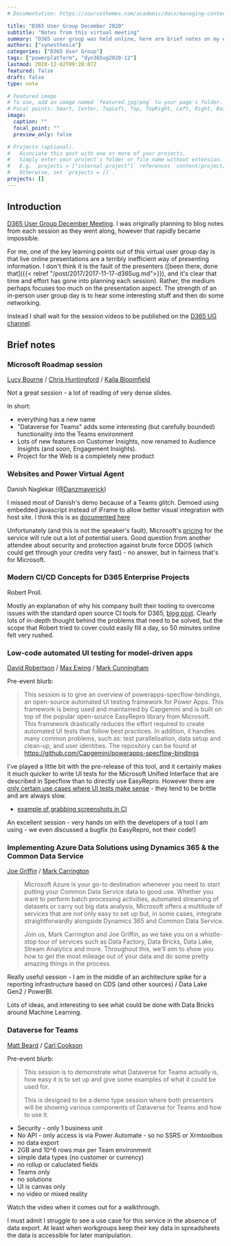 ```yaml
---
# Documentation: https://sourcethemes.com/academic/docs/managing-content/

title: "D365 User Group December 2020"
subtitle: "Notes from this virtual meeting"
summary: "D365 user group was held online, here are brief notes on my experience of the day"
authors: ["synesthesia"]
categories: ["D365 User Group"]
tags: ["powerplatform", "dyn365ug2020-12"]
lastmod: 2020-12-02T09:28:07Z
featured: false
draft: false
type: note

# Featured image
# To use, add an image named `featured.jpg/png` to your page's folder.
# Focal points: Smart, Center, TopLeft, Top, TopRight, Left, Right, BottomLeft, Bottom, BottomRight.
image:
  caption: ""
  focal_point: ""
  preview_only: false

# Projects (optional).
#   Associate this post with one or more of your projects.
#   Simply enter your project's folder or file name without extension.
#   E.g. `projects = ["internal-project"]` references `content/project/deep-learning/index.md`.
#   Otherwise, set `projects = []`.
projects: []
---
```


## Introduction

[D365 User Group December Meeting](https://www.d365ug.com/events/event-description?CalendarEventKey=68eb6603-6dd8-4dfb-81df-80561dba6d63&CommunityKey=b62b1779-6dbe-4d1a-8625-745bbfab8716). I was originally planning to blog notes from each session as they went along, however that rapidly became impossible.

For me, one of the key learning points out of this virtual user group day is that live online presentations are a terribly inefficient way of presenting information. I don't think it is the fault of the presenters ([been there, done that]({{< relref "/post/2017/2017-11-17-d365ug.md">}}), and it's clear that time and effort has gone into planning each session). Rather, the medium perhaps focuses too much on the presentation aspect. The strength of an in-person user group day is to hear some interesting stuff and then do some networking.

Instead I shall wait for the session videos to be published on the [D365 UG channel](https://www.youtube.com/c/D365UGUK).

## Brief notes

### Microsoft Roadmap session

[Lucy Bourne](https://twitter.com/lucyalicebourne) / [Chris Huntingford](https://twitter.com/tattooedcrmguy) / [Kaila Bloomfield](https://twitter.com/dyn365princess)


Not a great session - a lot of reading of very dense slides.

In short:

* everything has a new name
* "Dataverse for Teams" adds some interesting (but carefully bounded) functionality into the Teams environment
* Lots of new features on Customer Insights, now renamed to Audience Insights (and soon, Engagement Insights).
* Project for the Web is a completely new product

### Websites and Power Virtual Agent

Danish Naglekar ([@Danzmaverick](https://twitter.com/DanzMaverick))

I missed most of Danish's demo because of a Teams glitch. Demoed using embedded javascript instead of iFrame to allow better visual integration with host site. I think this is as [documented here](https://docs.microsoft.com/en-us/power-virtual-agents/customize-default-canvas)

Unfortunately (and this is not the speaker's fault), Microsoft's [pricing](https://powervirtualagents.microsoft.com/en-us/pricing/) for the service will rule out a lot of potential users. Good question from another attendee about security and protection against brute force DDOS (which could get through your credits very fast) - no answer, but in fairness that's for Microsoft.

### Modern CI/CD Concepts for D365 Enterprise Projects

Robert Proll.

Mostly an explanation of why his company built their tooling to overcome issues with the standard open source CI tools for D365, [blog post](https://kuppsoft.com/resources/blogs/power-platform-build-tools-vs-third-party-tooling-technical-review-comparison/). Clearly lots of in-depth thought behind the problems that need to be solved, but the scope that Robert tried to cover could  easily fill a day, so 50 minutes online felt very rushed.

### Low-code automated UI testing for model-driven apps

[David Robertson](https://medium.com/@robertsondavid92) / [Max Ewing](https://medium.com/@max.ewing) / [Mark Cunningham](https://medium.com/@markcunningham_68121)

Pre-event blurb:

>This session is to give an overview of powerapps-specflow-bindings, an open-source automated UI testing framework for Power Apps. This framework is being used and maintained by Capgemini and is built on top of the popular open-source EasyRepro library from Microsoft.
>This framework drastically reduces the effort required to create automated UI tests that follow best practices. In addition, it handles many common problems, such as: test parallelisation, data setup and clean-up, and user identities.
>The repository can be found at https://github.com/Capgemini/powerapps-specflow-bindings

I've played a little bit with the pre-release of this tool, and it certainly makes it much quicker to write UI tests for the Microsoft Unified Interface that are described in Specflow than to directly use EasyRepro. However there are [only certain use cases where UI tests make sense](https://techbeacon.com/app-dev-testing/should-you-write-automated-ui-tests-4-questions-answer-first) - they tend to be brittle and are always slow.

 - [example of grabbing screenshots in CI](https://github.com/ewingjm/development-hub/blob/master/tests/DevelopmentHub.Tests.Ui/Hooks/AfterScenarioHooks.cs)

An excellent session - very hands on with the developers of a tool I am using - we even discussed a bugfix (to EasyRepro, not their code!)

### Implementing Azure Data Solutions using Dynamics 365 & the Common Data Service

[Joe Griffin](https://crmchap.co.uk/) / [Mark Carrington](https://markcarrington.dev/)

>Microsoft Azure is your go-to destination whenever you need to start putting your Common Data Service data to good use. Whether you want to perform batch processing activities, automated streaming of datasets or carry out big data analysis, Microsoft offers a multitude of services that are not only easy to set up but, in some cases, integrate straightforwardly alongside Dynamics 365 and Common Data Service. 
>
>Join us, Mark Carrington and Joe Griffin, as we take you on a whistle-stop tour of services such as Data Factory, Data Bricks, Data Lake, Stream Analytics and more. Throughout this, we'll aim to show you how to get the most mileage out of your data and do some pretty amazing things in the process.

Really useful session - I am in the middle of an architecture spike for a reporting infrastructure based on CDS (and other sources) / Data Lake Gen2 / PowerBI.

Lots of ideas, and interesting to see what could be done with Data Bricks around Machine Learning.
### Dataverse for Teams

[Matt Beard](https://www.linkedin.com/in/mattbeard7/?originalSubdomain=uk) / 
[Carl Cookson](https://linked365.blog/)

Pre-event blurb:

>This session is to demonstrate what Dataverse for Teams actually is, how easy it is to set up and give some examples of what it could be used for. 
>
>This is designed to be a demo type session where both presenters will be showing various components of Dataverse for Teams and how to use it.

* Security - only 1 business unit
* No API - only access is via Power Automate - so no SSRS or Xrmtoolbox
* no data export
* 2GB and 10^6 rows max per Team environment
* simple data types (no customer or currency)
* no rollup or caluclated fields
* Teams only
* no solutions
* UI is canvas only
* no video or mixed reality
  
Watch the video when it comes out for a walkthrough.

I must admit I struggle to see a use case for this service in the absence of data export. At least when workgroups keep their key data in spreadsheets the data is accessible for later manipulation.





